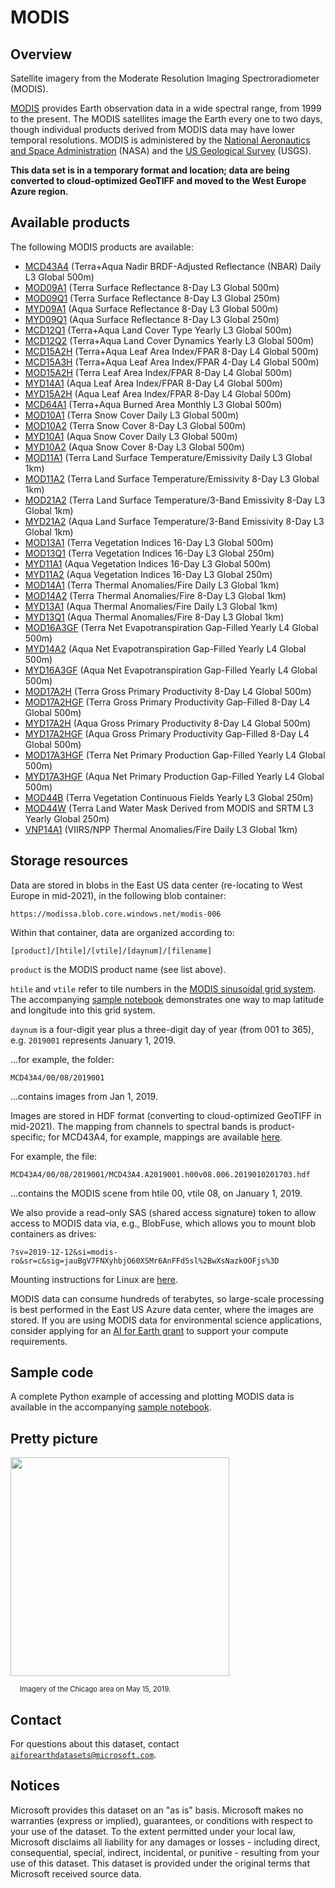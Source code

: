 # MODIS

## Overview

Satellite imagery from the Moderate Resolution Imaging Spectroradiometer (MODIS).

[MODIS](https://modis.gsfc.nasa.gov/) provides Earth observation data in a wide spectral range, from 1999 to the present.  The MODIS satellites image the Earth every one to two days, though individual products derived from MODIS data may have lower temporal resolutions.  MODIS is administered by the [National Aeronautics and Space Administration](https://www.nasa.gov/) (NASA) and the [US Geological Survey](https://www.usgs.gov/) (USGS).

<b>This data set is in a temporary format and location; data are being converted to cloud-optimized GeoTIFF and moved to the West Europe Azure region.</b>

## Available products

The following MODIS products are available:

* [MCD43A4](https://lpdaac.usgs.gov/products/mcd43a4v006/) (Terra+Aqua Nadir BRDF-Adjusted Reflectance (NBAR) Daily L3 Global 500m)
* [MOD09A1](https://lpdaac.usgs.gov/products/mod09a1v006/) (Terra Surface Reflectance 8-Day L3 Global 500m)
* [MOD09Q1](https://lpdaac.usgs.gov/products/mod09q1v006/) (Terra Surface Reflectance 8-Day L3 Global 250m)
* [MYD09A1](https://lpdaac.usgs.gov/products/myd09a1v006/) (Aqua Surface Reflectance 8-Day L3 Global 500m)
* [MYD09Q1](https://lpdaac.usgs.gov/products/myd09q1v006/) (Aqua Surface Reflectance 8-Day L3 Global 250m)
* [MCD12Q1](https://lpdaac.usgs.gov/products/mcd12q1v006/) (Terra+Aqua Land Cover Type Yearly L3 Global 500m)
* [MCD12Q2](https://lpdaac.usgs.gov/products/mcd12q2v006/) (Terra+Aqua Land Cover Dynamics Yearly L3 Global 500m)
* [MCD15A2H](https://lpdaac.usgs.gov/products/mcd15a2hv006/) (Terra+Aqua Leaf Area Index/FPAR 8-Day L4 Global 500m)
* [MCD15A3H](https://lpdaac.usgs.gov/products/mcd15a3hv006/) (Terra+Aqua Leaf Area Index/FPAR 4-Day L4 Global 500m)
* [MOD15A2H](https://lpdaac.usgs.gov/products/mod15a2hv006/) (Terra Leaf Area Index/FPAR 8-Day L4 Global 500m)
* [MYD14A1](https://lpdaac.usgs.gov/products/myd15a2hv006/) (Aqua Leaf Area Index/FPAR 8-Day L4 Global 500m)
* [MYD15A2H](https://lpdaac.usgs.gov/products/myd15a2hv006/) (Aqua Leaf Area Index/FPAR 8-Day L4 Global 500m)
* [MCD64A1](https://lpdaac.usgs.gov/products/mcd64a1v006/) (Terra+Aqua Burned Area Monthly L3 Global 500m)
* [MOD10A1](https://nsidc.org/data/mod10a1) (Terra Snow Cover Daily L3 Global 500m)
* [MOD10A2](https://nsidc.org/data/MOD10A2) (Terra Snow Cover 8-Day L3 Global 500m)
* [MYD10A1](https://nsidc.org/data/myd10a1) (Aqua Snow Cover Daily L3 Global 500m)
* [MYD10A2](https://nsidc.org/data/myd10a2) (Aqua Snow Cover 8-Day L3 Global 500m)
* [MOD11A1](https://lpdaac.usgs.gov/products/mod11a1v006/) (Terra Land Surface Temperature/Emissivity Daily L3 Global 1km)
* [MOD11A2](https://lpdaac.usgs.gov/products/mod11a2v006/) (Terra Land Surface Temperature/Emissivity 8-Day L3 Global 1km)
* [MOD21A2](https://lpdaac.usgs.gov/products/mod21a2v006/) (Terra Land Surface Temperature/3-Band Emissivity 8-Day L3 Global 1km)
* [MYD21A2](https://lpdaac.usgs.gov/products/myd21a2v006/) (Aqua Land Surface Temperature/3-Band Emissivity 8-Day L3 Global 1km)
* [MOD13A1](https://lpdaac.usgs.gov/products/mod13a1v006/) (Terra Vegetation Indices 16-Day L3 Global 500m)
* [MOD13Q1](https://lpdaac.usgs.gov/products/mod13q1v006/) (Terra Vegetation Indices 16-Day L3 Global 250m)
* [MYD11A1](https://lpdaac.usgs.gov/products/myd13a1v006/) (Aqua Vegetation Indices 16-Day L3 Global 500m)
* [MYD11A2](https://lpdaac.usgs.gov/products/myd13q1v006/) (Aqua Vegetation Indices 16-Day L3 Global 250m)
* [MOD14A1](https://lpdaac.usgs.gov/products/mod14a1v006/) (Terra Thermal Anomalies/Fire Daily L3 Global 1km)
* [MOD14A2](https://lpdaac.usgs.gov/products/mod14a2v006/) (Terra Thermal Anomalies/Fire 8-Day L3 Global 1km)
* [MYD13A1](https://lpdaac.usgs.gov/products/myd14a1v006/) (Aqua Thermal Anomalies/Fire Daily L3 Global 1km)
* [MYD13Q1](https://lpdaac.usgs.gov/products/myd14a2v006/) (Aqua Thermal Anomalies/Fire 8-Day L3 Global 1km)
* [MOD16A3GF](https://lpdaac.usgs.gov/products/mod16a3gfv006/) (Terra Net Evapotranspiration Gap-Filled Yearly L4 Global 500m)
* [MYD14A2](https://lpdaac.usgs.gov/products/myd16a3gfv006/) (Aqua Net Evapotranspiration Gap-Filled Yearly L4 Global 500m)
* [MYD16A3GF](https://lpdaac.usgs.gov/products/myd16a3gfv006/) (Aqua Net Evapotranspiration Gap-Filled Yearly L4 Global 500m)
* [MOD17A2H](https://lpdaac.usgs.gov/products/mod17a2hv006/) (Terra Gross Primary Productivity 8-Day L4 Global 500m)
* [MOD17A2HGF](https://lpdaac.usgs.gov/products/mod17a2hgfv006/) (Terra Gross Primary Productivity Gap-Filled 8-Day L4 Global 500m)
* [MYD17A2H](https://lpdaac.usgs.gov/products/myd17a2hv006/) (Aqua Gross Primary Productivity 8-Day L4 Global 500m)
* [MYD17A2HGF](https://lpdaac.usgs.gov/products/myd17a2hgfv006/) (Aqua Gross Primary Productivity Gap-Filled 8-Day L4 Global 500m)
* [MOD17A3HGF](https://lpdaac.usgs.gov/products/mod17a3hgfv006/) (Terra Net Primary Production Gap-Filled Yearly L4 Global 500m)
* [MYD17A3HGF](https://lpdaac.usgs.gov/products/myd17a3hgfv006/) (Aqua Net Primary Production Gap-Filled Yearly L4 Global 500m)
* [MOD44B](https://lpdaac.usgs.gov/products/mod44bv006/) (Terra Vegetation Continuous Fields Yearly L3 Global 250m)
* [MOD44W](https://lpdaac.usgs.gov/products/mod44wv006/) (Terra Land Water Mask Derived from MODIS and SRTM L3 Yearly Global 250m)
* [VNP14A1](https://lpdaac.usgs.gov/products/vnp14a1v001/) (VIIRS/NPP Thermal Anomalies/Fire Daily L3 Global 1km)


## Storage resources

Data are stored in blobs in the East US data center (re-locating to West Europe in mid-2021), in the following blob container:

`https://modissa.blob.core.windows.net/modis-006`

Within that container, data are organized according to:

`[product]/[htile]/[vtile]/[daynum]/[filename]`

`product` is the MODIS product name (see list above).

`htile` and `vtile` refer to tile numbers in the [MODIS sinusoidal grid system](https://nbviewer.jupyter.org/github/microsoft/AIforEarthDataSets/blob/main/data/https://modis-land.gsfc.nasa.gov/MODLAND_grid.html).  The accompanying [sample notebook](modis.ipynb) demonstrates one way to map latitude and longitude into this grid system.

`daynum` is a four-digit year plus a three-digit day of year (from 001 to 365), e.g. `2019001` represents January 1, 2019.

...for example, the folder:

`MCD43A4/00/08/2019001`

...contains images from Jan 1, 2019.

Images are stored in HDF format (converting to cloud-optimized GeoTIFF in mid-2021).  The mapping from channels to spectral bands is product-specific; for MCD43A4, for example, mappings are available [here](https://lpdaac.usgs.gov/products/mcd43a4v006/).

For example, the file:

`MCD43A4/00/08/2019001/MCD43A4.A2019001.h00v08.006.2019010201703.hdf`

...contains the MODIS scene from htile 00, vtile 08, on January 1, 2019.

We also provide a read-only SAS (shared access signature) token to allow access to MODIS data via, e.g., BlobFuse, which allows you to mount blob containers as drives:

`?sv=2019-12-12&si=modis-ro&sr=c&sig=jauBgV7FNXyhbjO60XSMr6AnFFd5sl%2BwXsNazkOOFjs%3D`

Mounting instructions for Linux are [here](https://docs.microsoft.com/en-us/azure/storage/blobs/storage-how-to-mount-container-linux).

MODIS data can consume hundreds of terabytes, so large-scale processing is best performed in the East US Azure data center, where the images are stored.  If you are using MODIS data for environmental science applications, consider applying for an [AI for Earth grant](http://aka.ms/ai4egrants) to support your compute requirements.


## Sample code

A complete Python example of accessing and plotting MODIS  data is available in the accompanying [sample notebook](https://nbviewer.jupyter.org/github/microsoft/AIforEarthDataSets/blob/main/data/modis.ipynb).


## Pretty picture

<img src="https://ai4edatasetspublicassets.blob.core.windows.net/assets/aod_images/modis.png" style="width:350px;"><br/>

<p style="font-size:80%;margin-left:15px;">Imagery of the Chicago area on May 15, 2019.</p>


## Contact

For questions about this dataset, contact [`aiforearthdatasets@microsoft.com`](mailto:aiforearthdatasets@microsoft.com?subject=modis%20question).


## Notices

Microsoft provides this dataset on an "as is" basis.  Microsoft makes no warranties (express or implied), guarantees, or conditions with respect to your use of the dataset.  To the extent permitted under your local law, Microsoft disclaims all liability for any damages or losses - including direct, consequential, special, indirect, incidental, or punitive - resulting from your use of this dataset.  This dataset is provided under the original terms that Microsoft received source data.
